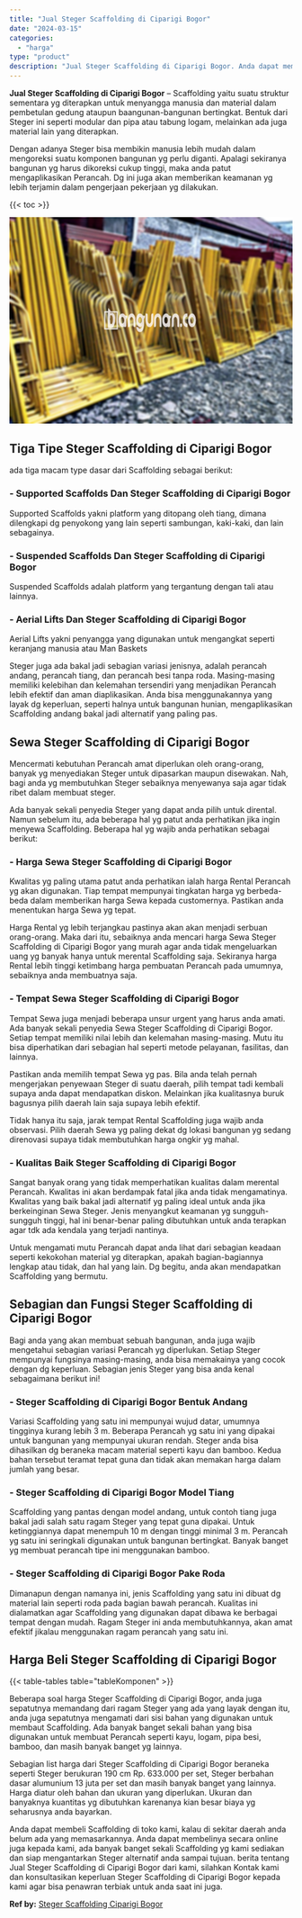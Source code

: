 ```yaml
---
title: "Jual Steger Scaffolding di Ciparigi Bogor"
date: "2024-03-15"
categories: 
  - "harga"
type: "product"
description: "Jual Steger Scaffolding di Ciparigi Bogor. Anda dapat membeli Scaffolding di toko kami, kalau di sekitar daerah anda belum ada yang memasarkannya. Anda dapat..."
---
```


**Jual Steger Scaffolding di Ciparigi Bogor** – Scaffolding yaitu suatu struktur sementara yg diterapkan untuk menyangga manusia dan material dalam pembetulan gedung ataupun baangunan-bangunan bertingkat. Bentuk dari Steger ini seperti modular dan pipa atau tabung logam, melainkan ada juga material lain yang diterapkan.

Dengan adanya Steger bisa membikin manusia lebih mudah dalam mengoreksi suatu komponen bangunan yg perlu diganti. Apalagi sekiranya bangunan yg harus dikoreksi cukup tinggi, maka anda patut mengaplikasikan Perancah. Dg ini juga akan memberikan keamanan yg lebih terjamin dalam pengerjaan pekerjaan yg dilakukan.

{{< toc >}}

![Jual Steger Scaffolding di Ciparigi Bogor](/images/sewa-scaffolding-steger-26.png)

## Tiga Tipe Steger Scaffolding di Ciparigi Bogor

ada tiga macam type dasar dari Scaffolding sebagai berikut:

### \- Supported Scaffolds Dan Steger Scaffolding di Ciparigi Bogor

Supported Scaffolds yakni platform yang ditopang oleh tiang, dimana dilengkapi dg penyokong yang lain seperti sambungan, kaki-kaki, dan lain sebagainya.

### \- Suspended Scaffolds Dan Steger Scaffolding di Ciparigi Bogor

Suspended Scaffolds adalah platform yang tergantung dengan tali atau lainnya.

### \- Aerial Lifts Dan Steger Scaffolding di Ciparigi Bogor

Aerial Lifts yakni penyangga yang digunakan untuk mengangkat seperti keranjang manusia atau Man Baskets

Steger juga ada bakal jadi sebagian variasi jenisnya, adalah perancah andang, perancah tiang, dan perancah besi tanpa roda. Masing-masing memiliki kelebihan dan kelemahan tersendiri yang menjadikan Perancah lebih efektif dan aman diaplikasikan. Anda bisa menggunakannya yang layak dg keperluan, seperti halnya untuk bangunan hunian, mengaplikasikan Scaffolding andang bakal jadi alternatif yang paling pas.

## Sewa Steger Scaffolding di Ciparigi Bogor

Mencermati kebutuhan Perancah amat diperlukan oleh orang-orang, banyak yg menyediakan Steger untuk dipasarkan maupun disewakan. Nah, bagi anda yg membutuhkan Steger sebaiknya menyewanya saja agar tidak ribet dalam membuat steger.

Ada banyak sekali penyedia Steger yang dapat anda pilih untuk dirental. Namun sebelum itu, ada beberapa hal yg patut anda perhatikan jika ingin menyewa Scaffolding. Beberapa hal yg wajib anda perhatikan sebagai berikut:

### \- Harga Sewa Steger Scaffolding di Ciparigi Bogor

Kwalitas yg paling utama patut anda perhatikan ialah harga Rental Perancah yg akan digunakan. Tiap tempat mempunyai tingkatan harga yg berbeda-beda dalam memberikan harga Sewa kepada customernya. Pastikan anda menentukan harga Sewa yg tepat.

Harga Rental yg lebih terjangkau pastinya akan akan menjadi serbuan orang-orang. Maka dari itu, sebaiknya anda mencari harga Sewa Steger Scaffolding di Ciparigi Bogor yang murah agar anda tidak mengeluarkan uang yg banyak hanya untuk merental Scaffolding saja. Sekiranya harga Rental lebih tinggi ketimbang harga pembuatan Perancah pada umumnya, sebaiknya anda membuatnya saja.

### \- Tempat Sewa Steger Scaffolding di Ciparigi Bogor

Tempat Sewa juga menjadi beberapa unsur urgent yang harus anda amati. Ada banyak sekali penyedia Sewa Steger Scaffolding di Ciparigi Bogor. Setiap tempat memiliki nilai lebih dan kelemahan masing-masing. Mutu itu bisa diperhatikan dari sebagian hal seperti metode pelayanan, fasilitas, dan lainnya.

Pastikan anda memilih tempat Sewa yg pas. Bila anda telah pernah mengerjakan penyewaan Steger di suatu daerah, pilih tempat tadi kembali supaya anda dapat mendapatkan diskon. Melainkan jika kualitasnya buruk bagusnya pilih daerah lain saja supaya lebih efektif.

Tidak hanya itu saja, jarak tempat Rental Scaffolding juga wajib anda observasi. Pilih daerah Sewa yg paling dekat dg lokasi bangunan yg sedang direnovasi supaya tidak membutuhkan harga ongkir yg mahal.

### \- Kualitas Baik Steger Scaffolding di Ciparigi Bogor

Sangat banyak orang yang tidak memperhatikan kualitas dalam merental Perancah. Kwalitas ini akan berdampak fatal jika anda tidak mengamatinya. Kwalitas yang baik bakal jadi alternatif yg paling ideal untuk anda jika berkeinginan Sewa Steger. Jenis menyangkut keamanan yg sungguh-sungguh tinggi, hal ini benar-benar paling dibutuhkan untuk anda terapkan agar tdk ada kendala yang terjadi nantinya.

Untuk mengamati mutu Perancah dapat anda lihat dari sebagian keadaan seperti kekokohan material yg diterapkan, apakah bagian-bagiannya lengkap atau tidak, dan hal yang lain. Dg begitu, anda akan mendapatkan Scaffolding yang bermutu.

## Sebagian dan Fungsi Steger Scaffolding di Ciparigi Bogor

Bagi anda yang akan membuat sebuah bangunan, anda juga wajib mengetahui sebagian variasi Perancah yg diperlukan. Setiap Steger mempunyai fungsinya masing-masing, anda bisa memakainya yang cocok dengan dg keperluan. Sebagian jenis Steger yang bisa anda kenal sebagaimana berikut ini!

### \- Steger Scaffolding di Ciparigi Bogor Bentuk Andang

Variasi Scaffolding yang satu ini mempunyai wujud datar, umumnya tingginya kurang lebih 3 m. Beberapa Perancah yg satu ini yang dipakai untuk bangunan yang mempunyai ukuran rendah. Steger anda bisa dihasilkan dg beraneka macam material seperti kayu dan bamboo. Kedua bahan tersebut teramat tepat guna dan tidak akan memakan harga dalam jumlah yang besar.

### \- Steger Scaffolding di Ciparigi Bogor Model Tiang

Scaffolding yang pantas dengan model andang, untuk contoh tiang juga bakal jadi salah satu ragam Steger yang tepat guna dipakai. Untuk ketinggiannya dapat menempuh 10 m dengan tinggi minimal 3 m. Perancah yg satu ini seringkali digunakan untuk bangunan bertingkat. Banyak banget yg membuat perancah tipe ini menggunakan bamboo.

### \- Steger Scaffolding di Ciparigi Bogor Pake Roda

Dimanapun dengan namanya ini, jenis Scaffolding yang satu ini dibuat dg material lain seperti roda pada bagian bawah perancah. Kualitas ini dialamatkan agar Scaffolding yang digunakan dapat dibawa ke berbagai tempat dengan mudah. Ragam Steger ini anda membutuhkannya, akan amat efektif jikalau menggunakan ragam perancah yang satu ini.

## Harga Beli Steger Scaffolding di Ciparigi Bogor

{{< table-tables table="tableKomponen" >}}

Beberapa soal harga Steger Scaffolding di Ciparigi Bogor, anda juga sepatutnya memandang dari ragam Steger yang ada yang layak dengan itu, anda juga sepatutnya mengamati dari sisi bahan yang digunakan untuk membaut Scaffolding. Ada banyak banget sekali bahan yang bisa digunakan untuk membuat Perancah seperti kayu, logam, pipa besi, bamboo, dan masih banyak banget yg lainnya.

Sebagian list harga dari Steger Scaffolding di Ciparigi Bogor beraneka seperti Steger berukuran 190 cm Rp. 633.000 per set, Steger berbahan dasar alumunium 13 juta per set dan masih banyak banget yang lainnya. Harga diatur oleh bahan dan ukuran yang diperlukan. Ukuran dan banyaknya kuantitas yg dibutuhkan karenanya kian besar biaya yg seharusnya anda bayarkan.

Anda dapat membeli Scaffolding di toko kami, kalau di sekitar daerah anda belum ada yang memasarkannya. Anda dapat membelinya secara online juga kepada kami, ada banyak banget sekali Scaffolding yg kami sediakan dan siap mengantarkan Steger alternatif anda sampai tujuan. berita tentang Jual Steger Scaffolding di Ciparigi Bogor dari kami, silahkan Kontak kami dan konsultasikan keperluan Steger Scaffolding di Ciparigi Bogor kepada kami agar bisa penawran terbiak untuk anda saat ini juga.

**Ref by:** [Steger Scaffolding Ciparigi Bogor](https://id.wikipedia.org/wiki/Steger)
